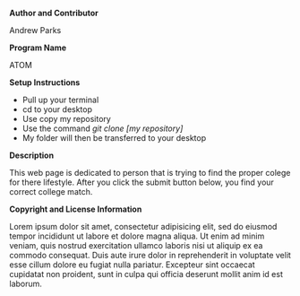 **Author and Contributor**

Andrew Parks

**Program Name**

ATOM

**Setup Instructions**

* Pull up your terminal
* cd to your desktop
* Use copy my repository
* Use the command *git clone [my repository]*
* My folder will then be transferred  to your desktop

**Description**

This web page is dedicated to person that is trying to find the proper colege for there lifestyle.
After you click the submit button below, you find your correct college match.

**Copyright and License Information**

Lorem ipsum dolor sit amet, consectetur adipisicing elit, sed do eiusmod tempor incididunt ut labore et dolore magna aliqua. Ut enim ad minim veniam, quis nostrud exercitation ullamco laboris nisi ut aliquip ex ea commodo consequat. Duis aute irure dolor in reprehenderit in voluptate velit esse cillum dolore eu fugiat nulla pariatur. Excepteur sint occaecat cupidatat non proident, sunt in culpa qui officia deserunt mollit anim id est laborum.
